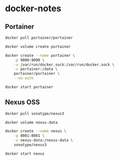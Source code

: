 # docker-notes

## Portainer
```bash
docker pull portainer/portainer
```

```bash
docker volume create portainer
```

```bash
docker create --name portainer \
    -p 9000:9000 \
    -v /var/run/docker.sock:/var/run/docker.sock \
    -v portainer:/data \
    portainer/portainer \
    --no-auth
```

```bash
docker start portainer
```

## Nexus OSS
```bash
docker pull sonatype/nexus3
```

```bash
docker volume nexus-data
```

```bash
docker create --name nexus \
    -p 8081:8081 \
    -v nexus-data:/nexus-data \
    sonatype/nexus3
```

```bash
docker start nexus
```

